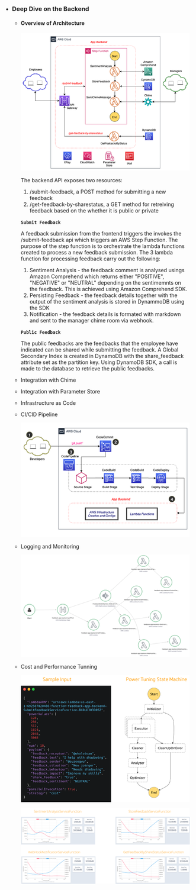 - ### Deep Dive on the Backend

  - #### Overview of Architecture

    <p align="center">
        <img src="images/backend_hl.png" alt="Backend High Level Architecture"/>
    </p>

    The backend API exposes two resources:

    1. /submit-feedback, a POST method for submitting a new feedback
    2. /get-feedback-by-sharestatus, a GET method for retreiving feedback based on the whether it is public or private

    **`Submit Feedback`**

    A feedback submission from the frontend triggers the invokes the /submit-feedback api which triggers an AWS Step Function. The purpose of the step function is to orchestrate the lambda functions created to process a new feedback submission. The 3 lambda function for processing feedback carry out the following:

    1. Sentiment Analysis - the feedback comment is analysed usings Amazon Comprehend which returns either "POSITIVE", "NEGATIVE" or "NEUTRAL" depending on the sentimemnts on the feedback. This is achieved using Amazon Comprehend SDK.
    2. Persisting Feedback - the feedback details together with the output of the sentiment analysis is stored in DynammoDB using the SDK
    3. Notification - the feedback details is formated with markdown and sent to the manager chime room via webhook.

    **`Public Feedback`**

    The public feedbacks are the feedbacks that the employee have indicated can be shared while submitting the feedback. A Global Secondary Index is created in DynamoDB with the share_feedback attribute set as the partition key. Using DynamoDB SDK, a call is made to the database to retrieve the public feedbacks.

  - Integration with Chime
  - Integration with Parameter Store
  - Infrastructure as Code
  - CI/CID Pipeline
    <p align="center">
        <img src="images/backend_dev_pipeline.png" alt="Backend Dev Pipeline"/>
    </p>
  - Logging and Monitoring
    <p align="center">
        <img src="images/backend-x-ray-tracing.png" alt="Logging and Monitoring"/>
    </p>
  - Cost and Performance Tunning
    <p align="center">
        <img src="images/lambda_power_tunning_input.png" alt="Cost Tunning Input"/>
    </p>
    <p align="center">
        <img src="images/cost_tunning.png" alt="Cost Tunning"/>
    </p>
